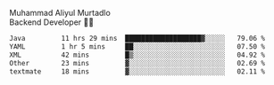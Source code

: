 Muhammad Aliyul Murtadlo
<br>
Backend Developer 👨‍💻
<br>
<!--START_SECTION:waka-->

```txt
Java         11 hrs 29 mins  ███████████████████▓░░░░░   79.06 %
YAML         1 hr 5 mins     ██░░░░░░░░░░░░░░░░░░░░░░░   07.50 %
XML          42 mins         █▒░░░░░░░░░░░░░░░░░░░░░░░   04.92 %
Other        23 mins         ▓░░░░░░░░░░░░░░░░░░░░░░░░   02.69 %
textmate     18 mins         ▓░░░░░░░░░░░░░░░░░░░░░░░░   02.11 %
```

<!--END_SECTION:waka-->
